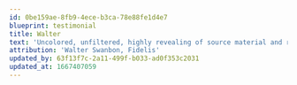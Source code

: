 ```yaml
---
id: 0be159ae-8fb9-4ece-b3ca-78e88fe1d4e7
blueprint: testimonial
title: Walter
text: 'Uncolored, unfiltered, highly revealing of source material and room treatments.'
attribution: 'Walter Swanbon, Fidelis'
updated_by: 63f13f7c-2a11-499f-b033-ad0f353c2031
updated_at: 1667407059
---
```

